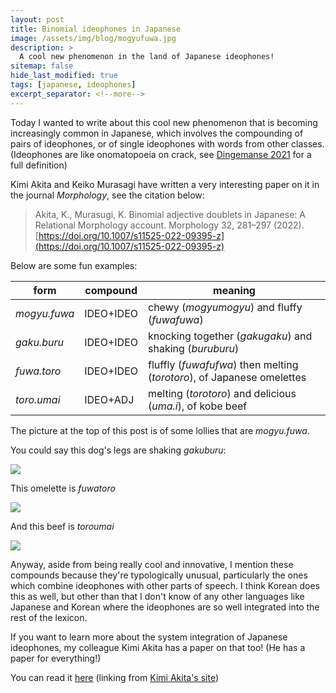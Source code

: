 ```yaml
---
layout: post  
title: Binomial ideophones in Japanese   
image: /assets/img/blog/mogyufuwa.jpg
description: >  
  A cool new phenomenon in the land of Japanese ideophones!  
sitemap: false  
hide_last_modified: true  
tags: [japanese, ideophones]  
excerpt_separator: <!--more-->  
---
```


Today I wanted to write about this cool new phenomenon that is becoming increasingly common in Japanese, which involves the compounding of pairs of ideophones, or of single ideophones with words from other classes. (Ideophones are like onomatopoeia on crack, see [Dingemanse 2021](https://osf.io/preprints/psyarxiv/u96zt) for a full definition)

Kimi Akita and Keiko Murasagi have written a very interesting paper on it in the journal *Morphology*, see the citation below:

> Akita, K., Murasugi, K. Binomial adjective doublets in Japanese: A Relational Morphology account. Morphology 32, 281–297 (2022). [https://doi.org/10.1007/s11525-022-09395-z](https://doi.org/10.1007/s11525-022-09395-z)

<!--more-->

Below are some fun examples:

|form        |compound |meaning|
|------------|---------|-------|
|*mogyu.fuwa*|IDEO+IDEO|chewy (*mogyumogyu*) and fluffy (*fuwafuwa*)|
|*gaku.buru* |IDEO+IDEO|knocking together (*gakugaku*) and shaking (*buruburu*)|
|*fuwa.toro* |IDEO+IDEO|fluffly (*fuwafufwa*) then melting (*torotoro*), of Japanese omelettes|
|*toro.umai*   |IDEO+ADJ |melting (*torotoro*) and delicious (*uma.i*), of kobe beef|

The picture at the top of this post is of some lollies that are *mogyu.fuwa*.

You could say this dog's legs are shaking *gakuburu*:

![](https://media0.giphy.com/media/C5QBwUWlhHAfb2MbxJ/giphy.gif?cid=6c09b952papr7us468n0wyw9dhwpoumc5voi6ect4n560at1&ep=v1_internal_gif_by_id&rid=giphy.gif&ct=g)

This omelette is *fuwatoro*

![](https://media4.giphy.com/media/EZ327Zoie6YO4/giphy.webp?cid=6c09b952zatp6xhqyxixl07o8ni0oltxbbyox98magfserlc&ep=v1_internal_gif_by_id&rid=giphy.webp&ct=g)

And this beef is *toroumai*

![](https://img.rurubu.jp/img_srw/andmore/images/dYEJoU2wyuXFeRrbpbY5RtBRgc0YNkCUecbtnKzR.jpeg)

Anyway, aside from being really cool and innovative, I mention these compounds because they're typologically unusual, particularly the ones which combine ideophones with other parts of speech. I think Korean does this as well, but other than that I don't know of any other languages like Japanese and Korean where the ideophones are so well integrated into the rest of the lexicon. 

If you want to learn more about the system integration of Japanese ideophones, my colleague Kimi Akita has a paper on that too! (He has a paper for everything!)

You can read it [here](https://drive.google.com/file/d/1-fYXYjbRXFhkr0C7gnKq3kZ9RvzwcAnV/view?usp=sharing) (linking from [Kimi Akita's site](https://sites.google.com/site/akitambo/Home))

